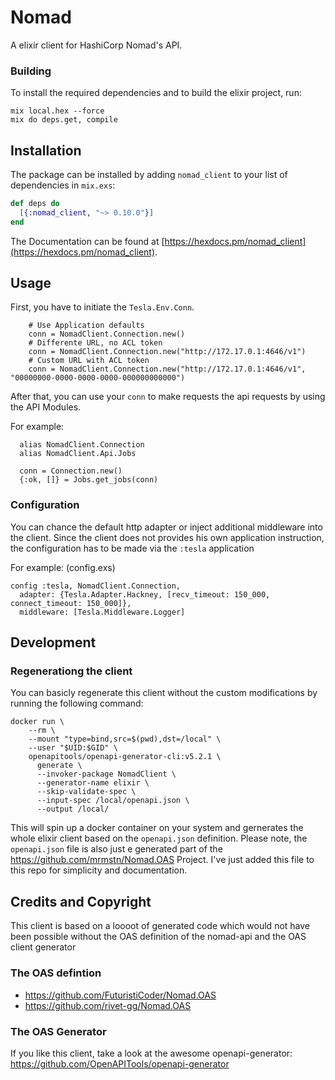 # Nomad

A elixir client for HashiCorp Nomad's API.

### Building

To install the required dependencies and to build the elixir project, run:
```
mix local.hex --force
mix do deps.get, compile
```

## Installation

The package can be installed
by adding `nomad_client` to your list of dependencies in `mix.exs`:

```elixir
def deps do
  [{:nomad_client, "~> 0.10.0"}]
end
```

The Documentation can be found at [https://hexdocs.pm/nomad_client](https://hexdocs.pm/nomad_client).

## Usage

First, you have to initiate the `Tesla.Env.Conn`.
```
    # Use Application defaults
    conn = NomadClient.Connection.new()
    # Differente URL, no ACL token
    conn = NomadClient.Connection.new("http://172.17.0.1:4646/v1")
    # Custom URL with ACL token
    conn = NomadClient.Connection.new("http://172.17.0.1:4646/v1", "00000000-0000-0000-0000-000000000000")
```

After that, you can use your `conn` to make requests the api requests by using the API Modules.

For example:
```
  alias NomadClient.Connection
  alias NomadClient.Api.Jobs

  conn = Connection.new()
  {:ok, []} = Jobs.get_jobs(conn)
```

### Configuration

You can chance the default http adapter or inject additional middleware into the client.
Since the client does not provides his own application instruction, the configuration has to be made via the `:tesla` application

For example: (config.exs)
```
config :tesla, NomadClient.Connection,
  adapter: {Tesla.Adapter.Hackney, [recv_timeout: 150_000, connect_timeout: 150_000]},
  middleware: [Tesla.Middleware.Logger]
```

## Development

### Regenerationg the client

You can basicly regenerate this client without the custom modifications by running the following command:
```shell
docker run \
    --rm \
    --mount "type=bind,src=$(pwd),dst=/local" \
    --user "$UID:$GID" \
    openapitools/openapi-generator-cli:v5.2.1 \
      generate \
      --invoker-package NomadClient \
      --generator-name elixir \
      --skip-validate-spec \
      --input-spec /local/openapi.json \
      --output /local/
```

This will spin up a docker container on your system and gernerates the whole elixir client based on the `openapi.json` definition.
Please note, the `openapi.json` file is also just e generated part of the https://github.com/mrmstn/Nomad.OAS Project.
I've just added this file to this repo for simplicity and documentation.

## Credits and Copyright

This client is based on a loooot of generated code which would not have been possible without the OAS definition of the nomad-api and the OAS client generator
### The OAS defintion
 - https://github.com/FuturistiCoder/Nomad.OAS
 - https://github.com/rivet-gg/Nomad.OAS

### The OAS Generator

If you like this client, take a look at the awesome openapi-generator:
 https://github.com/OpenAPITools/openapi-generator